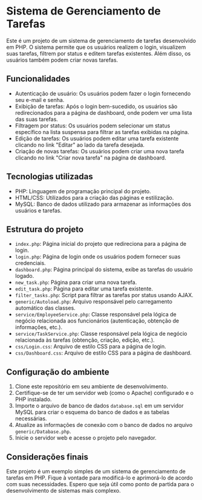 # Sistema de Gerenciamento de Tarefas

Este é um projeto de um sistema de gerenciamento de tarefas desenvolvido em PHP. O sistema permite que os usuários realizem o login, visualizem suas tarefas, filtrem por status e editem tarefas existentes. Além disso, os usuários também podem criar novas tarefas.

## Funcionalidades

- Autenticação de usuário: Os usuários podem fazer o login fornecendo seu e-mail e senha.
- Exibição de tarefas: Após o login bem-sucedido, os usuários são redirecionados para a página de dashboard, onde podem ver uma lista das suas tarefas.
- Filtragem por status: Os usuários podem selecionar um status específico na lista suspensa para filtrar as tarefas exibidas na página.
- Edição de tarefas: Os usuários podem editar uma tarefa existente clicando no link "Editar" ao lado da tarefa desejada.
- Criação de novas tarefas: Os usuários podem criar uma nova tarefa clicando no link "Criar nova tarefa" na página de dashboard.

## Tecnologias utilizadas

- PHP: Linguagem de programação principal do projeto.
- HTML/CSS: Utilizados para a criação das páginas e estilização.
- MySQL: Banco de dados utilizado para armazenar as informações dos usuários e tarefas.

## Estrutura do projeto

- `index.php`: Página inicial do projeto que redireciona para a página de login.
- `login.php`: Página de login onde os usuários podem fornecer suas credenciais.
- `dashboard.php`: Página principal do sistema, exibe as tarefas do usuário logado.
- `new_task.php`: Página para criar uma nova tarefa.
- `edit_task.php`: Página para editar uma tarefa existente.
- `filter_tasks.php`: Script para filtrar as tarefas por status usando AJAX.
- `generic/Autoload.php`: Arquivo responsável pelo carregamento automático das classes.
- `service/EmployeeService.php`: Classe responsável pela lógica de negócio relacionada aos funcionários (autenticação, obtenção de informações, etc.).
- `service/TaskService.php`: Classe responsável pela lógica de negócio relacionada às tarefas (obtenção, criação, edição, etc.).
- `css/Login.css`: Arquivo de estilo CSS para a página de login.
- `css/Dashboard.css`: Arquivo de estilo CSS para a página de dashboard.

## Configuração do ambiente

1. Clone este repositório em seu ambiente de desenvolvimento.
2. Certifique-se de ter um servidor web (como o Apache) configurado e o PHP instalado.
3. Importe o arquivo de banco de dados `database.sql` em um servidor MySQL para criar o esquema do banco de dados e as tabelas necessárias.
4. Atualize as informações de conexão com o banco de dados no arquivo `generic/Database.php`.
5. Inicie o servidor web e acesse o projeto pelo navegador.

## Considerações finais

Este projeto é um exemplo simples de um sistema de gerenciamento de tarefas em PHP. Fique à vontade para modificá-lo e aprimorá-lo de acordo com suas necessidades. Espero que seja útil como ponto de partida para o desenvolvimento de sistemas mais complexo.
